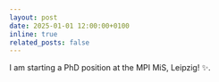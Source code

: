 ```yaml
---
layout: post
date: 2025-01-01 12:00:00+0100
inline: true
related_posts: false
---
```


I am starting a PhD position at the MPI MiS, Leipzig! :sparkles:.
